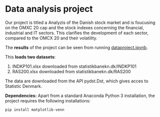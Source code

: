 # Data analysis project

Our project is titled a Analyzis of the Danish stock market and is foucusing on the OMXC 20 cap and the stock indexes concerning the financial, industrial and IT sectors. This clarifies the development of each sector, compared to the OMCX 20 and their volatility.

The **results** of the project can be seen from running [dataproject.ipynb](dataproject.ipynb).

This **loads two datasets**:

1. INDKP101.xlsx downloaded from statistikbanekn.dk/INDKP101
2. RAS200.xlsx downloaded from statistikbanekn.dk/RAS200

The data are downloaded from the API pydst.Dst, which gives acces to Statistic Denmark.

**Dependencies:** Apart from a standard Anaconda Python 3 installation, the project requires the following installations:

``pip install matplotlib-venn``
